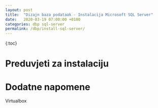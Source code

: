 ```yaml
---
layout: post
title:  "Dizajn baza podataak - Instalacija Microsoft SQL Server"
date:   2020-03-19 07:00:00 +0100
categories: dbp sql-server
permalink: /dbp/install-sql-server/
---
```


{:toc}

# Preduvjeti za instalaciju


# Dodatne napomene

Virtualbox